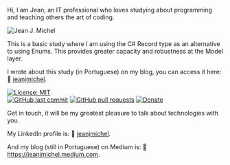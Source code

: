 Hi, I am Jean, an IT professional who loves studying about programming and teaching others the art of coding.

![Jean J. Michel]( https://s3.amazonaws.com/x-publico/acesso-livre/jean.png)

This is a basic study where I am using the C# Record type as an alternative to using Enums. This provides greater capacity and robustness at the Model layer.

I wrote about this study (in Portuguese) on my blog, you can access it here: :link: [jeanjmichel](https://jeanjmichel.medium.com/voc%C3%AA-scrum-master-pode-estar-tornando-a-daily-scrum-do-seu-time-uma-enorme-perda-de-tempo-e92980589894).

[![License: MIT](https://img.shields.io/badge/License-MIT-gren.svg)](https://opensource.org/licenses/MIT)  
[![GitHub last commit](https://img.shields.io/github/last-commit/jeanjmichel/PostAboutMagicNumbersEnumsAndRecords.svg?style=flat)]()
[![GitHub pull requests](https://img.shields.io/github/issues-pr/jeanjmichel/PostAboutMagicNumbersEnumsAndRecords.svg?style=flat)]()
[![Donate](https://img.shields.io/badge/$-support-FE342D.svg?style=flat)](https://ko-fi.com/jeanjmichel)

Get in touch, it will be my greatest pleasure to talk about technologies with you.

My LinkedIn profile is: :link: [jeanjmichel](https://www.linkedin.com/in/jeanjmichel/).

And my blog (still in Portuguese) on Medium is: :link: https://jeanjmichel.medium.com.
